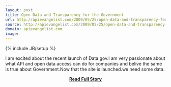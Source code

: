 ```yaml
---
layout: post
title: Open Data and Transparency for the Government
url: http://apievangelist.com/2009/05/25/open-data-and-transparency-for-the-government/
source: http://apievangelist.com/2009/05/25/open-data-and-transparency-for-the-government/
domain: apievangelist.com
image: 
---
```

{% include JB/setup %}<p>I am excited about the recent launch of Data.gov.I am very passionate about what API and open data access can do for companies and belive the same is true about Government.Now that the site is launched.we need some data.</p>
<center><p><a href="http://apievangelist.com/2009/05/25/open-data-and-transparency-for-the-government/" style='padding:25px; font-sze:18px; font-weight: bold;'>Read Full Story</a></p></center>
